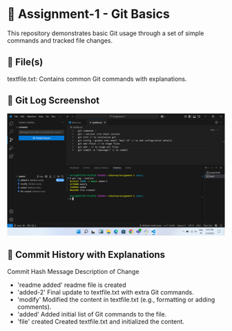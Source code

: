 
# 📁 Assignment-1 - Git Basics
This repository demonstrates basic Git usage through a set of simple commands and tracked file changes.
## 📄 File(s)
textfile.txt: Contains common Git commands with explanations.
## 📸 Git Log Screenshot
![Git Log Screenshot](log.png)

 ## 📝 Commit History with Explanations

Commit Hash Message Description of Change 
- 'readme added' readme file is created
- 'added-2' Final update to textfile.txt with extra Git commands. 
- 'modify' Modified the content in textfile.txt (e.g., formatting or adding comments).
- 'added' Added initial list of Git commands to the file.
- 'file' created Created textfile.txt and initialized the content.

